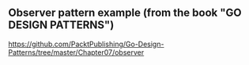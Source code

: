 ## Observer pattern example (from the book "GO DESIGN PATTERNS")
https://github.com/PacktPublishing/Go-Design-Patterns/tree/master/Chapter07/observer
